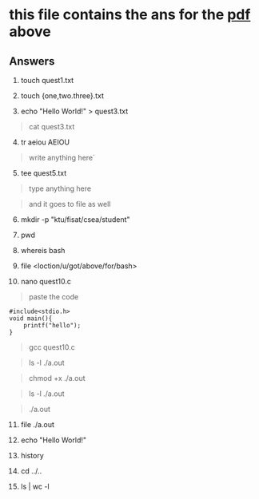 # this file contains the ans for the [pdf](./basic_commands_practise_all.pdf) above

## Answers

1. touch quest1.txt

2. touch {one,two.three}.txt

3. echo "Hello World!" > quest3.txt
> cat quest3.txt

4. tr aeiou AEIOU
> write anything here`

5. tee quest5.txt
> type anything here

> and it goes to file as well

6. mkdir -p "ktu/fisat/csea/student"

7. pwd

8. whereis bash

9. file <loction/u/got/above/for/bash>

10. nano quest10.c

> paste the code
```
#include<stdio.h>
void main(){
	printf("hello");
}
```
> gcc quest10.c

> ls -l ./a.out

> chmod +x ./a.out

> ls -l ./a.out

> ./a.out


11. file ./a.out

12. echo "Hello World!"

13. history

14. cd ../..

15. ls | wc -l












